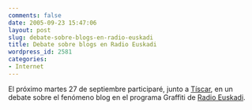 ```yaml
---
comments: false
date: 2005-09-23 15:47:06
layout: post
slug: debate-sobre-blogs-en-radio-euskadi
title: Debate sobre blogs en Radio Euskadi
wordpress_id: 2581
categories:
- Internet
---
```


El próximo martes 27 de septiembre participaré, junto a [Tíscar](http://www.tiscar.com/), en un debate sobre el fenómeno blog en el programa Graffiti de [Radio Euskadi](http://www.eitb.com/castellano/programas/programa.asp?id=RE).
